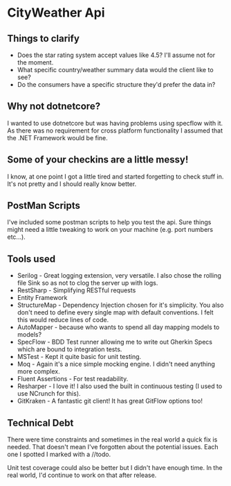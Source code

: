 # CityWeather Api

## Things to clarify 
* Does the star rating system accept values like 4.5? I'll assume not for the moment.
* What specific country/weather summary data would the client like to see?
* Do the consumers have a specific structure they'd prefer the data in?

## Why not dotnetcore? 
I wanted to use dotnetcore but was having problems using specflow with it. As there was no requirement
for cross platform functionality I assumed that the .NET Framework would be fine. 

## Some of your checkins are a little messy!
I know, at one point I got a little tired and started forgetting to check stuff in. It's not pretty and I should really know better.

## PostMan Scripts
I've included some postman scripts to help you test the api. Sure things might need a little tweaking to work on your machine (e.g. port numbers etc...).

## Tools used 
* Serilog - Great logging extension, very versatile. I also chose the rolling file Sink so as not to clog the server up with logs.
* RestSharp - Simplifying RESTful requests
* Entity Framework 
* StructureMap - Dependency Injection chosen for it's simplicity. You also don't need to define every single map with default conventions. I felt this would reduce lines of code.
* AutoMapper - because who wants to spend all day mapping models to models? 
* SpecFlow - BDD Test runner allowing me to write out Gherkin Specs which are bound to integration tests.
* MSTest - Kept it quite basic for unit testing. 
* Moq - Again it's a nice simple mocking engine. I didn't need anything more complex.
* Fluent Assertions - For test readability.
* Resharper - I love it! I also used the built in continuous testing (I used to use NCrunch for this).
* GitKraken - A fantastic git client! It has great GitFlow options too!

## Technical Debt
There were time constraints and sometimes in the real world a quick fix is needed. That doesn't mean I've forgotten about the potential issues. Each one I spotted I marked with a //todo. 

Unit test coverage could also be better but I didn't have enough time. In the real world, I'd continue to work on that after release.
